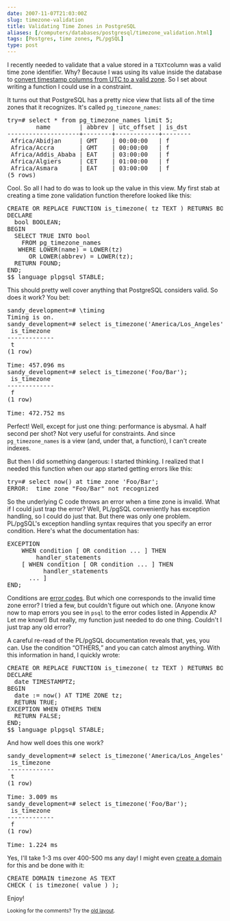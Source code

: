 ```yaml
--- 
date: 2007-11-07T21:03:00Z
slug: timezone-validation
title: Validating Time Zones in PostgreSQL
aliases: [/computers/databases/postgresql/timezone_validation.html]
tags: [Postgres, time zones, PL/pgSQL]
type: post
---
```


<p>I recently needed to validate that a value stored in
a <code>TEXT</code>column was a valid time zone identifier. Why? Because I was
using its value inside the database to
<a href="/computers/databases/postgresql/reducing_view_calculations.html"
title="Need Help Reducing View Calculations">convert timestamp columns from
UTC to a valid zone</a>. So I set about writing a function I could use in a
constraint.</p>

<p>It turns out that PostgreSQL has a pretty nice view that lists all of the
time zones that it recognizes. It's called <code>pg_timezone_names</code>:</p>

<pre>
try=# select * from pg_timezone_names limit 5;
        name        | abbrev | utc_offset | is_dst 
&#x002d;&#x002d;&#x002d;&#x002d;&#x002d;&#x002d;&#x002d;&#x002d;&#x002d;&#x002d;&#x002d;&#x002d;&#x002d;&#x002d;&#x002d;&#x002d;&#x002d;&#x002d;&#x002d;&#x002d;+&#x002d;&#x002d;&#x002d;&#x002d;&#x002d;&#x002d;&#x002d;&#x002d;+&#x002d;&#x002d;&#x002d;&#x002d;&#x002d;&#x002d;&#x002d;&#x002d;&#x002d;&#x002d;&#x002d;&#x002d;+&#x002d;&#x002d;&#x002d;&#x002d;&#x002d;&#x002d;&#x002d;&#x002d;
 Africa/Abidjan     | GMT    | 00:00:00   | f
 Africa/Accra       | GMT    | 00:00:00   | f
 Africa/Addis_Ababa | EAT    | 03:00:00   | f
 Africa/Algiers     | CET    | 01:00:00   | f
 Africa/Asmara      | EAT    | 03:00:00   | f
(5 rows)
</pre>

<p>Cool. So all I had to do was to look up the value in this view. My first
stab at creating a time zone validation function therefore looked like
this:</p>

<pre>
CREATE OR REPLACE FUNCTION is_timezone( tz TEXT ) RETURNS BOOLEAN as $$
DECLARE
  bool BOOLEAN;
BEGIN
  SELECT TRUE INTO bool
    FROM pg_timezone_names
   WHERE LOWER(name) = LOWER(tz)
      OR LOWER(abbrev) = LOWER(tz);
  RETURN FOUND;
END;
$$ language plpgsql STABLE;
</pre>

<p>This should pretty well cover anything that PostgreSQL considers valid. So
does it work? You bet:</p>

<pre>
sandy_development=# \timing
Timing is on.
sandy_development=# select is_timezone('America/Los_Angeles');
 is_timezone 
&#x002d;&#x002d;&#x002d;&#x002d;&#x002d;&#x002d;&#x002d;&#x002d;&#x002d;&#x002d;&#x002d;&#x002d;&#x002d;
 t
(1 row)

Time: 457.096 ms
sandy_development=# select is_timezone('Foo/Bar');
 is_timezone 
&#x002d;&#x002d;&#x002d;&#x002d;&#x002d;&#x002d;&#x002d;&#x002d;&#x002d;&#x002d;&#x002d;&#x002d;&#x002d;
 f
(1 row)

Time: 472.752 ms
</pre>

<p>Perfect! Well, except for just one thing: performance is abysmal. A half
second per shot? Not very useful for constraints. And since
<code>pg_timezone_names</code> is a view (and, under that, a function), I
can't create indexes.</p>

<p>But then I did something dangerous: I started thinking. I realized that I
needed this function when our app started getting errors like this:</p>

<pre>
try=# select now() at time zone 'Foo/Bar';
ERROR:  time zone "Foo/Bar" not recognized
</pre>

<p>So the underlying C code throws an error when a time zone is invalid. What
if I could just trap the error? Well, PL/pgSQL conveniently has exception
handling, so I could do just that. But there was only one problem. PL/pgSQL's
exception handling syntax requires that you specify an error condition. Here's
what the documentation has:</p>

<pre>
EXCEPTION
    WHEN condition [ OR condition ... ] THEN
        handler_statements
    [ WHEN condition [ OR condition ... ] THEN
          handler_statements
      ... ]
END;
</pre>

<p>Conditions are
<a href="http://www.postgresql.org/docs/current/static/errcodes-appendix.html"
title="PostgreSQL Documentation: Appendix A. PostgreSQL Error Codes">error
codes</a>. But which one corresponds to the invalid time zone error? I tried a
few, but couldn't figure out which one. (Anyone know now to map errors you see
in <code>psql</code> to the error codes listed in Appendix A? Let me know!)
But really, my function just needed to do one thing. Couldn't I just trap any
old error?</p>

<p>A careful re-read of the PL/pgSQL documentation reveals that, yes, you can.
Use the condition <q>OTHERS,</q> and you can catch almost anything. With this
information in hand, I quickly wrote:</p>

<pre>
CREATE OR REPLACE FUNCTION is_timezone( tz TEXT ) RETURNS BOOLEAN as $$
DECLARE
  date TIMESTAMPTZ;
BEGIN
  date := now() AT TIME ZONE tz;
  RETURN TRUE;
EXCEPTION WHEN OTHERS THEN
  RETURN FALSE;
END;
$$ language plpgsql STABLE;
</pre>

<p>And how well does this one work?</p>

<pre>
sandy_development=# select is_timezone('America/Los_Angeles');
 is_timezone 
&#x002d;&#x002d;&#x002d;&#x002d;&#x002d;&#x002d;&#x002d;&#x002d;&#x002d;&#x002d;&#x002d;&#x002d;&#x002d;
 t
(1 row)

Time: 3.009 ms
sandy_development=# select is_timezone('Foo/Bar');
 is_timezone 
&#x002d;&#x002d;&#x002d;&#x002d;&#x002d;&#x002d;&#x002d;&#x002d;&#x002d;&#x002d;&#x002d;&#x002d;&#x002d;
 f
(1 row)

Time: 1.224 ms
</pre>

<p>Yes, I'll take 1-3 ms over 400-500 ms any day! I might even
<a href="http://www.postgresql.org/docs/current/static/sql-createdomain.html" title="PostgreSQL Documentation: CREATE DOMAIN">create a domain</a> for this
and be done with it:</p>

<pre>
CREATE DOMAIN timezone AS TEXT
CHECK ( is_timezone( value ) );
</pre>

<p>Enjoy!</p>


<p class="past"><small>Looking for the comments? Try the <a rel="nofollow" href="//past.justatheory.com/computers/databases/postgresql/timezone_validation.html">old layout</a>.</small></p>


